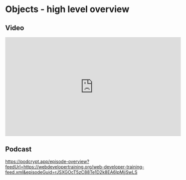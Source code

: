 # Objects - high level overview

## Video

<iframe width="560" height="315" src="https://www.youtube.com/embed/zqEo6b-v-CY" frameborder="0" allow="accelerometer; autoplay; encrypted-media; gyroscope; picture-in-picture" allowfullscreen></iframe>

## Podcast

https://podcrypt.app/episode-overview?feedUrl=https://webdevelopertraining.org/web-developer-training-feed.xml&episodeGuid=rJSXGOcT5zC88Te1D2k8EA6lpMjjSwLS
